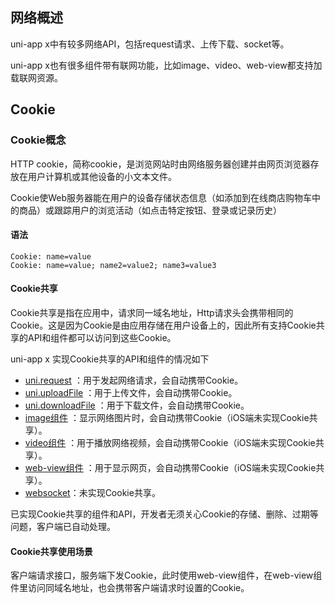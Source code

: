 ## 网络概述

uni-app x中有较多网络API，包括request请求、上传下载、socket等。

uni-app x也有很多组件带有联网功能，比如image、video、web-view都支持加载联网资源。

## Cookie

### Cookie概念

HTTP cookie，简称cookie，是浏览网站时由网络服务器创建并由网页浏览器存放在用户计算机或其他设备的小文本文件。

Cookie使Web服务器能在用户的设备存储状态信息（如添加到在线商店购物车中的商品）或跟踪用户的浏览活动（如点击特定按钮、登录或记录历史）

#### 语法

```
Cookie: name=value
Cookie: name=value; name2=value2; name3=value3
```

#### Cookie共享

Cookie共享是指在应用中，请求同一域名地址，Http请求头会携带相同的Cookie。这是因为Cookie是由应用存储在用户设备上的，因此所有支持Cookie共享的API和组件都可以访问到这些Cookie。

uni-app x 实现Cookie共享的API和组件的情况如下

- [uni.request](https://doc.dcloud.net.cn/uni-app-x/api/request.html) ：用于发起网络请求，会自动携带Cookie。
- [uni.uploadFile](https://doc.dcloud.net.cn/uni-app-x/api/upload-file.html) ：用于上传文件，会自动携带Cookie。
- [uni.downloadFile](https://doc.dcloud.net.cn/uni-app-x/api/download-file.html) ：用于下载文件，会自动携带Cookie。
- [image组件](https://doc.dcloud.net.cn/uni-app-x/component/image.html) ：显示网络图片时，会自动携带Cookie（iOS端未实现Cookie共享）。
- [video组件](https://doc.dcloud.net.cn/uni-app-x/component/video.html) ：用于播放网络视频，会自动携带Cookie（iOS端未实现Cookie共享）。
- [web-view组件](https://doc.dcloud.net.cn/uni-app-x/component/web-view.html) ：用于显示网页，会自动携带Cookie（iOS端未实现Cookie共享）。
- [websocket](https://doc.dcloud.net.cn/uni-app-x/api/websocket.html)：未实现Cookie共享。

已实现Cookie共享的组件和API，开发者无须关心Cookie的存储、删除、过期等问题，客户端已自动处理。

#### Cookie共享使用场景

客户端请求接口，服务端下发Cookie，此时使用web-view组件，在web-view组件里访问同域名地址，也会携带客户端请求时设置的Cookie。

